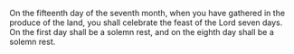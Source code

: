On the fifteenth day of the seventh month, when you have gathered in the produce of the land, you shall celebrate the feast of the Lord seven days. On the first day shall be a solemn rest, and on the eighth day shall be a solemn rest.
